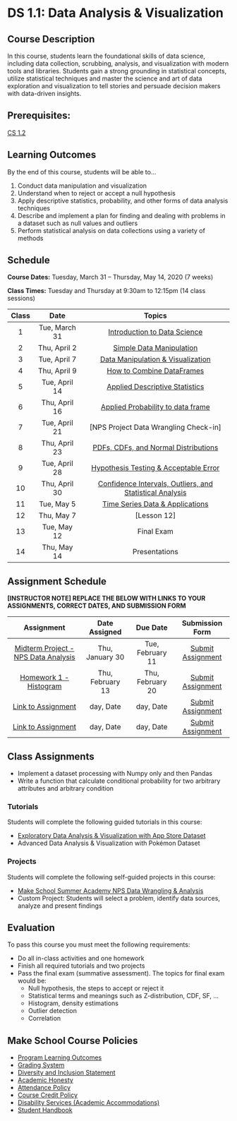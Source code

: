 # DS 1.1: Data Analysis & Visualization

## Course Description

In this course, students learn the foundational skills of data science, including data collection, scrubbing, analysis, and visualization with modern tools and libraries. Students gain a strong grounding in statistical concepts, utilize statistical techniques and master the science and art of data exploration and visualization to tell stories and persuade decision makers with data-driven insights.

## Prerequisites:  

[CS 1.2](https://github.com/Make-School-Courses/CS-1.2-How-Data-Structures-Work)

## Learning Outcomes

By the end of this course, students will be able to...

1. Conduct data manipulation and visualization
1. Understand when to reject or accept a null hypothesis
1. Apply descriptive statistics, probability, and other forms of data analysis techniques
1. Describe and implement a plan for finding and dealing with problems in a dataset such as null values and outliers
1. Perform statistical analysis on data collections using a variety of methods

## Schedule

**Course Dates:** Tuesday, March 31 – Thursday, May 14, 2020 (7 weeks)

**Class Times:** Tuesday and Thursday at 9:30am to 12:15pm (14 class sessions)

| Class |          Date          |                 Topics                  |
|:-----:|:----------------------:|:---------------------------------------:|
|  1 |  Tue, March 31               | [Introduction to Data Science](https://github.com/Make-School-Courses/DS-1.1-Data-Analysis/blob/master/Lessons/IntroductiontoDataScience.md) |
|  2 |  Thu, April 2               | [Simple Data Manipulation](https://github.com/Make-School-Courses/DS-1.1-Data-Analysis/blob/master/Lessons/SimpleDataManipulation.md) |
|  3 |  Tue, April 7               | [Data Manipulation & Visualization](https://github.com/Make-School-Courses/DS-1.1-Data-Analysis/blob/master/Lessons/DataManipulationVisualization.md) |
|  4 |  Thu, April 9               | [How to Combine DataFrames](https://github.com/Make-School-Courses/DS-1.1-Data-Analysis/blob/master/Lessons/HowtoCombineDataFrames.md) |
|  5 |  Tue, April 14               | [Applied Descriptive Statistics](https://github.com/Make-School-Courses/DS-1.1-Data-Analysis/blob/master/Lessons/AppliedDescriptiveStatistics.md) |
|  6 |  Thu, April 16               | [Applied Probability to data frame](https://github.com/Make-School-Courses/DS-1.1-Data-Analysis/blob/master/Lessons/AppliedProbabilitytodataframe.md) |
|  7 |  Tue, April 21              | [NPS Project Data Wrangling Check-in] |
|  8 |  Thu, April 23              | [PDFs, CDFs, and Normal Distributions](https://github.com/Make-School-Courses/DS-1.1-Data-Analysis/blob/master/Notebooks/PDF_CDF_Normal.ipynb) |
|  9 |  Tue, April 28              | [Hypothesis Testing & Acceptable Error](https://github.com/Make-School-Courses/DS-1.1-Data-Analysis/blob/master/Lessons/HypothesisTesting.md) |
| 10 |  Thu, April 30              | [Confidence Intervals, Outliers, and Statistical Analysis](https://github.com/Make-School-Courses/DS-1.1-Data-Analysis/blob/master/Notebooks/Outlier_Correlation_StatisticalAnalysis.ipynb) |  
| 11 |  Tue, May 5              | [Time Series Data & Applications](https://github.com/Make-School-Courses/DS-1.1-Data-Analysis/blob/master/Lessons/TimeSeriesData.md) |
| 12 |  Thu, May 7              | [Lesson 12]|
| 13 |  Tue, May 12                  | Final Exam |
| 14 |  Thu, May 14                  | Presentations |


[Introduction to Data Science]: Lessons/IntroductiontoDataScience.md
[Simple Data Manipulation]: Lessons/SimpleDataManipulation.md
[Data Manipulation & Visualization]: Lessons/DataManipulationVisualization.md
[How to Combine DataFrames]: Lessons/HowtoCombineDataFrames.md
[Applied Descriptive Statistics]: Lessons/AppliedDescriptiveStatistics.md
[Applied Probability to data frame]: Lessons/AppliedProbabilitytodataframe.md
[PDFs, CDFs, and Normal Distributions]: Notebooks/PDF_CDF_Normal.ipynb
[Hypothesis Testing & Acceptable Error]: Lessons/HypothesisTesting.md
[Confidence Intervals & Outliers]: Lessons/ConfidenceIntervals.md
[Statistical Analysis]: Lessons/StatisticalAnalysis.md
[Time Series Data & Applications]: Lessons/TimeSeriesData.md
[Confidence Intervals, Outliers, and Statistical Analysis]: Notebooks/Outlier_Correlation_StatisticalAnalysis.ipynb

## Assignment Schedule

**[INSTRUCTOR NOTE] REPLACE THE BELOW WITH LINKS TO YOUR ASSIGNMENTS, CORRECT DATES, AND SUBMISSION FORM**

|                        Assignment                         | Date Assigned |   Due Date   |            Submission Form           |
|:---------------------------------------------------------:|:-------------:|:------------:|:------------------------------------:|
| [Midterm Project - NPS Data Analysis]                     |  Thu, January 30    |  Tue, February 11   | [Submit Assignment](makeschool.com)|
| [Homework 1 - Histogram]                      |  Thu, February 13  |  Thu, February 20 | [Submit Assignment](makeschool.com)  |
| [Link to Assignment](makeschool.com)                      |  day, Date    |  day, Date   | [Submit Assignment](makeschool.com)  |
| [Link to Assignment](makeschool.com)                      |  day, Date    |  day, Date   | [Submit Assignment](makeschool.com)  |

[Homework 1 - Histogram]: ./Homework/HW1_Pandas.ipynb
[Midterm Project - NPS Data Analysis]: http://make.sc/sa-nps-project
## Class Assignments

- Implement a dataset processing with Numpy only and then Pandas
- Write a function that calculate conditional probability for two arbitrary attributes and arbitrary condition

### Tutorials

Students will complete the following guided tutorials in this course:
- [Exploratory Data Analysis & Visualization with App Store Dataset](http://make.sc/app-store-dataset)
- Advanced Data Analysis & Visualization with Pokémon Dataset

### Projects

Students will complete the following self-guided projects in this course:
- [Make School Summer Academy NPS Data Wrangling & Analysis](http://make.sc/sa-nps-project)
- Custom Project: Students will select a problem, identify data sources, analyze and present findings



## Evaluation

To pass this course you must meet the following requirements:

- Do all in-class activities and one homework
- Finish all required tutorials and two projects
- Pass the final exam (summative assessment). The topics for final exam would be:
  - Null hypothesis, the steps to accept or reject it
  - Statistical terms and meanings such as Z-distribution, CDF, SF, ...
  - Histogram, density estimations
  - Outlier detection
  - Correlation

## Make School Course Policies

- [Program Learning Outcomes](https://make.sc/program-learning-outcomes)
- [Grading System](https://make.sc/grading-system)
- [Diversity and Inclusion Statement](https://make.sc/diversity-and-inclusion-statement)
- [Academic Honesty](https://make.sc/academic-honesty-policy)
- [Attendance Policy](https://make.sc/attendance-policy)
- [Course Credit Policy](https://make.sc/course-credit-policy)
- [Disability Services (Academic Accommodations)](https://make.sc/disability-services)
- [Student Handbook](https://make.sc/student-handbook)
